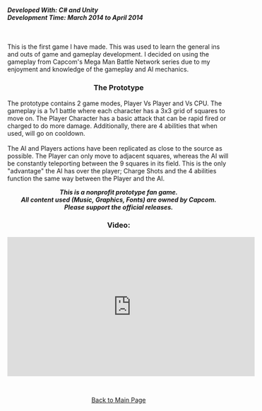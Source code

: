 <h4>
<b><i>Developed With: C# and Unity</i></b><br>
<b><i>Development Time: March 2014 to April 2014</i></b><br>
</h4>
<br>
<p>This is the first game I have made. This was used to learn the general ins and outs of game and gameplay development. I decided on using the gameplay from Capcom's Mega Man Battle Network series due to my enjoyment and knowledge of the gameplay and AI mechanics.</p>

<h3><p align="center">The Prototype</p></h3>

<p>The prototype contains 2 game modes, Player Vs Player and Vs CPU. The gameplay is a 1v1 battle where each character has a 3x3 grid of squares to move on. The Player Character has a basic attack that can be rapid fired or charged to do more damage. Additionally, there are 4 abilities that when used, will go on cooldown.<br>
<br>
The AI and Players actions have been replicated as close to the source as possible. The Player can only move to adjacent squares, whereas the AI will be constantly teleporting between the 9 squares in its field. This is the only "advantage" the AI has over the player; Charge Shots and the 4 abilities function the same way between the Player and the AI.</p>

<p align="center"><i><b>This is a nonprofit prototype fan game.<br>
All content used (Music, Graphics, Fonts) are owned by Capcom.<br>
Please support the official releases.</b></i></p>

<h3><p align="center">Video:</p></h3>
<p align = "center"><iframe width="560" height="315" src="https://www.youtube.com/embed/Ph6Hncn1U4w" frameborder="0" allowfullscreen></iframe></p>
<br>
<p align="center"><a href="http://mvpet.github.io/">Back to Main Page</a></p>
